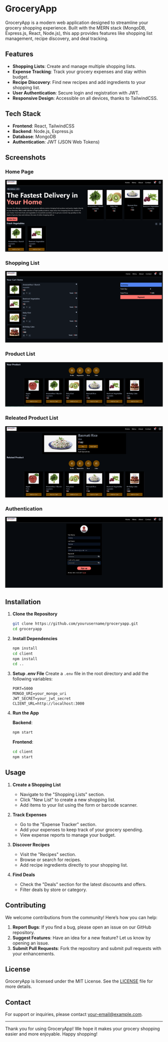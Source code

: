 # GroceryApp

GroceryApp is a modern web application designed to streamline your grocery shopping experience. Built with the MERN stack (MongoDB, Express.js, React, Node.js), this app provides features like shopping list management, recipe discovery, and deal tracking.

## Features

- **Shopping Lists**: Create and manage multiple shopping lists.
- **Expense Tracking**: Track your grocery expenses and stay within budget.
- **Recipe Discovery**: Find new recipes and add ingredients to your shopping list.
- **User Authentication**: Secure login and registration with JWT.
- **Responsive Design**: Accessible on all devices, thanks to TailwindCSS.

## Tech Stack

- **Frontend**: React, TailwindCSS
- **Backend**: Node.js, Express.js
- **Database**: MongoDB
- **Authentication**: JWT (JSON Web Tokens)

## Screenshots


### Home Page
![Home Page](https://github.com/swaraj29/Grocery_Delivery_Service/blob/7bb3b061a33fcbe8eadacf59585fa5de302039af/screenshot/Screenshot%202024-05-22%20200311.png)


### Shopping List
![Shopping List](https://github.com/swaraj29/Grocery_Delivery_Service/blob/8115892c8a8cc31290f51ba4a21534c15be1784b/screenshot/Screenshot%202024-05-22%20200514.png)

### Product List
![Product List](https://github.com/swaraj29/Grocery_Delivery_Service/blob/8115892c8a8cc31290f51ba4a21534c15be1784b/screenshot/Screenshot%202024-05-22%20200335.png)

### Releated Product List
![Releated Product List](https://github.com/swaraj29/Grocery_Delivery_Service/blob/8115892c8a8cc31290f51ba4a21534c15be1784b/screenshot/Screenshot%202024-05-22%20200411.png)

### Authentication
![Recipe Discovery](https://github.com/swaraj29/Grocery_Delivery_Service/blob/8115892c8a8cc31290f51ba4a21534c15be1784b/screenshot/Screenshot%202024-05-22%20200635.png)

## Installation

1. **Clone the Repository**
    ```sh
    git clone https://github.com/yourusername/groceryapp.git
    cd groceryapp
    ```

2. **Install Dependencies**
    ```sh
    npm install
    cd client
    npm install
    cd ..
    ```

3. **Setup .env File**
    Create a `.env` file in the root directory and add the following variables:
    ```env
    PORT=5000
    MONGO_URI=your_mongo_uri
    JWT_SECRET=your_jwt_secret
    CLIENT_URL=http://localhost:3000
    ```

4. **Run the App**

    **Backend**:
    ```sh
    npm start
    ```

    **Frontend**:
    ```sh
    cd client
    npm start
    ```

## Usage

1. **Create a Shopping List**
    - Navigate to the "Shopping Lists" section.
    - Click "New List" to create a new shopping list.
    - Add items to your list using the form or barcode scanner.

2. **Track Expenses**
    - Go to the "Expense Tracker" section.
    - Add your expenses to keep track of your grocery spending.
    - View expense reports to manage your budget.

3. **Discover Recipes**
    - Visit the "Recipes" section.
    - Browse or search for recipes.
    - Add recipe ingredients directly to your shopping list.

4. **Find Deals**
    - Check the "Deals" section for the latest discounts and offers.
    - Filter deals by store or category.

## Contributing

We welcome contributions from the community! Here’s how you can help:

1. **Report Bugs**: If you find a bug, please open an issue on our GitHub repository.
2. **Suggest Features**: Have an idea for a new feature? Let us know by opening an issue.
3. **Submit Pull Requests**: Fork the repository and submit pull requests with your enhancements.

## License

GroceryApp is licensed under the MIT License. See the [LICENSE](LICENSE) file for more details.

## Contact

For support or inquiries, please contact [your-email@example.com](mailto:your-email@example.com).

---

Thank you for using GroceryApp! We hope it makes your grocery shopping easier and more enjoyable. Happy shopping!
